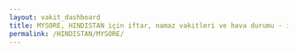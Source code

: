 ```yaml
---
layout: vakit_dashboard
title: MYSORE, HINDISTAN için iftar, namaz vakitleri ve hava durumu - ilçe/eyalet seç
permalink: /HINDISTAN/MYSORE/
---
```


<script type="text/javascript">
  var GLOBAL_COUNTRY = 'HINDISTAN';
  var GLOBAL_CITY = 'MYSORE';
  var GLOBAL_STATE = '';
  var lat = 72;
  var lon = 21;
</script>

